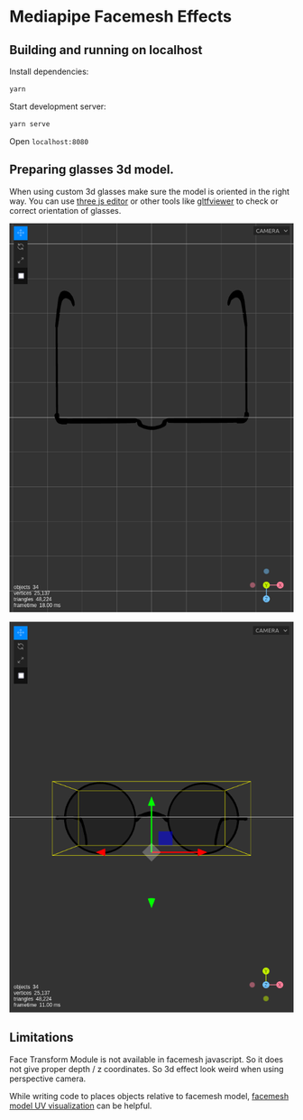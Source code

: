 # Mediapipe Facemesh Effects


## Building and running on localhost

Install dependencies:

```sh
yarn
```

Start development server:

```sh
yarn serve
```

Open `localhost:8080`

## Preparing glasses 3d model.

When using custom 3d glasses make sure the model is oriented in the right way. You can use [three js editor](https://threejs.org/editor/) or other tools like [gltfviewer](https://www.gltfviewer.com/) to check or correct orientation of glasses.

![Top View](images/topview.png)

![Front View](images/frontview.png)

## Limitations

Face Transform Module is not available in facemesh javascript. So it does not give proper depth / z coordinates. So 3d effect look weird when using perspective camera.

While writing code to places objects relative to facemesh model, [facemesh model UV visualization](https://github.com/google/mediapipe/blob/master/mediapipe/modules/face_geometry/data/canonical_face_model_uv_visualization.png) can be helpful.
